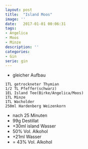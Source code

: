 ```yaml
---
layout: post
title:  "Island Moos"
image: ''
date:   2017-01-01 00:06:31
tags:
- Angelica
- Moos
- Minze
description: ''
categories:
- Gin
serie: gin
---
```


* gleicher Aufbau

```
1TL getrockneter Thymian
1/2 TL Pfeffer(schwarz)
1EL Island Tee(Birke/Angelica/Moos)
1TL Minze
1TL Wacholder
250ml Hardenberg Weizenkorn
```
* nach 25 Minuten
* 99g Destillat
* +30ml island Wasser
* 50% Vol. Alkohol
* +21ml Wasser
* = 43% Vol. Alkohol
